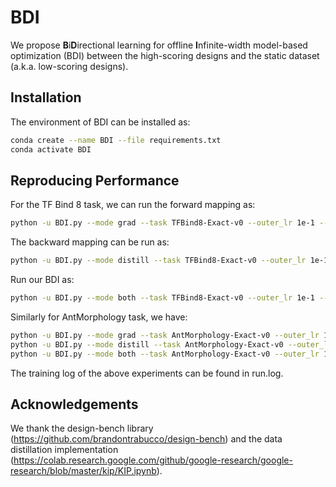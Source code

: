 # BDI
We propose **B**i**D**irectional learning for offline **I**nfinite-width model-based optimization (BDI) between the high-scoring designs and the static dataset (a.k.a. low-scoring designs).

## Installation

The environment of BDI can be installed as:
```bash
conda create --name BDI --file requirements.txt
conda activate BDI
```

## Reproducing Performance

For the TF Bind 8 task, we can run the forward mapping as:
```bash
python -u BDI.py --mode grad --task TFBind8-Exact-v0 --outer_lr 1e-1 --gamma 0.0
```
The backward mapping can be run as:
```bash
python -u BDI.py --mode distill --task TFBind8-Exact-v0 --outer_lr 1e-1 --gamma 0.0
```
Run our BDI as:
```bash
python -u BDI.py --mode both --task TFBind8-Exact-v0 --outer_lr 1e-1 --gamma 0.0
```

Similarly for AntMorphology task, we have:
```bash
python -u BDI.py --mode grad --task AntMorphology-Exact-v0 --outer_lr 1e-3 --gamma 0.001
python -u BDI.py --mode distill --task AntMorphology-Exact-v0 --outer_lr 1e-3 --gamma 0.001
python -u BDI.py --mode both --task AntMorphology-Exact-v0 --outer_lr 1e-3 --gamma 0.001
```
The training log of the above experiments can be found in run.log.

## Acknowledgements
We thank the design-bench library (https://github.com/brandontrabucco/design-bench) and the data distillation implementation (https://colab.research.google.com/github/google-research/google-research/blob/master/kip/KIP.ipynb).